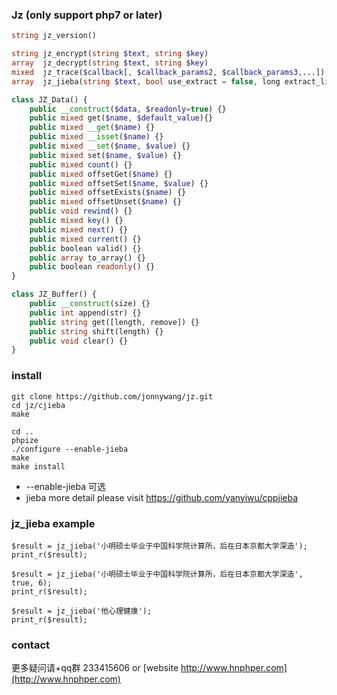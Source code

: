 
### Jz (only support php7 or later)

```php
string jz_version()

string jz_encrypt(string $text, string $key)
array  jz_decrypt(string $text, string $key)
mixed  jz_trace($callback[, $callback_params2, $callback_params3,...])
array  jz_jieba(string $text, bool use_extract = false, long extract_limit = 10)

class JZ_Data() {
    public __construct($data, $readonly=true) {}
	public mixed get($name, $default_value){}
	public mixed __get($name) {}
	public mixed __isset($name) {}
	public mixed __set($name, $value) {}
	public mixed set($name, $value) {}
	public mixed count() {}
	public mixed offsetGet($name) {}
	public mixed offsetSet($name, $value) {}
	public mixed offsetExists($name) {}
	public mixed offsetUnset($name) {}
	public void rewind() {}
	public mixed key() {}
	public mixed next() {}
	public mixed current() {}
	public boolean valid() {}
	public array to_array() {}
	public boolean readonly() {}   
}

class JZ_Buffer() {
    public __construct(size) {}	
	public int append(str) {}
	public string get([length, remove]) {}
	public string shift(length) {}
	public void clear() {} 
}
```

### install
```
git clone https://github.com/jonnywang/jz.git
cd jz/cjieba
make

cd ..
phpize
./configure --enable-jieba
make
make install
```
* --enable-jieba 可选
* jieba more detail please visit https://github.com/yanyiwu/cppjieba

### jz_jieba example
```
$result = jz_jieba('小明硕士毕业于中国科学院计算所，后在日本京都大学深造');
print_r($result);

$result = jz_jieba('小明硕士毕业于中国科学院计算所，后在日本京都大学深造', true, 6);
print_r($result);

$result = jz_jieba('他心理健康');
print_r($result);
```

### contact
更多疑问请+qq群 233415606 or [website http://www.hnphper.com](http://www.hnphper.com)


